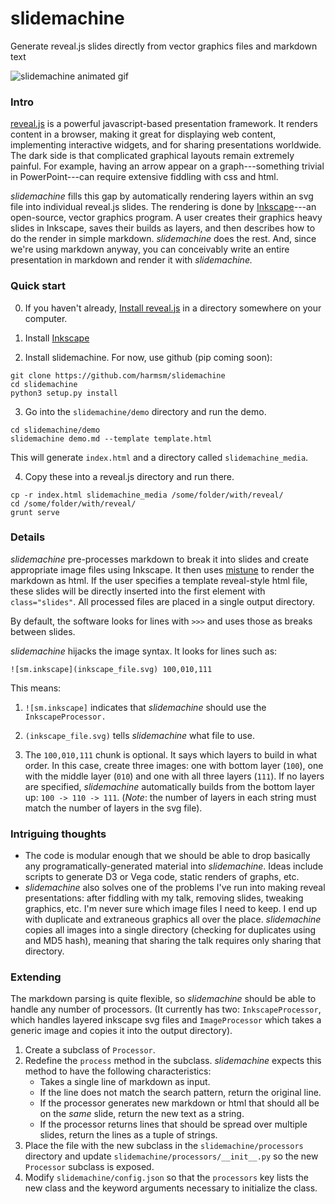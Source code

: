 # slidemachine

Generate reveal.js slides directly from vector graphics files and markdown text

![slidemachine animated gif](https://github.com/harmsm/slidemachine/blob/master/graphics/slidemachine-demo.gif)

### Intro
[reveal.js](https://revealjs.com/) is a powerful javascript-based presentation
framework. It renders content in a browser, making it great for displaying
web content, implementing interactive widgets, and for sharing presentations
worldwide.  The dark side is that complicated graphical layouts remain extremely
painful. For example, having an arrow appear on a graph---something trivial in
PowerPoint---can require extensive fiddling with css and html.

*slidemachine* fills this gap by automatically rendering layers within an svg
file into individual reveal.js slides.  The rendering is done by
[Inkscape](https://inkscape.org/en/)---an open-source, vector graphics
program. A user creates their graphics heavy slides in Inkscape, saves their
builds as layers, and then describes how to do the render in simple markdown.
*slidemachine* does the rest.  And, since we're using markdown anyway, you can
conceivably write an entire presentation in markdown and render it
with *slidemachine.*  

### Quick start

0. If you haven't already, [Install reveal.js](https://github.com/hakimel/reveal.js/#installation)
   in a directory somewhere on your computer.

1. Install [Inkscape](https://inkscape.org/en/)

2. Install slidemachine. For now, use github (pip coming soon):

```
git clone https://github.com/harmsm/slidemachine
cd slidemachine
python3 setup.py install
```

3. Go into the `slidemachine/demo` directory and run the demo.

```
cd slidemachine/demo
slidemachine demo.md --template template.html
```

This will generate `index.html` and a directory called `slidemachine_media`.

4. Copy these into a reveal.js directory and run there.

```
cp -r index.html slidemachine_media /some/folder/with/reveal/
cd /some/folder/with/reveal/
grunt serve
```

### Details

*slidemachine* pre-processes markdown to break it into slides and create
appropriate image files using Inkscape.  It then uses
[mistune](https://github.com/lepture/mistune) to render the markdown as html.
If the user specifies a template reveal-style html file, these slides will
be directly inserted into the first element with `class="slides"`.  All
processed files are placed in a single output directory.

By default, the software looks for lines with `>>>` and uses those as breaks
between slides.

*slidemachine* hijacks the image syntax.  It looks for lines such as:

```
![sm.inkscape](inkscape_file.svg) 100,010,111
```

This means:

1. `![sm.inkscape]` indicates that *slidemachine* should use the
   `InkscapeProcessor.`

2. `(inkscape_file.svg)` tells *slidemachine* what file to use.

3. The `100,010,111` chunk is optional. It says which layers to build in what
   order. In this case, create three images: one with bottom layer (`100`), one
   with the middle layer (`010`) and one with all three layers (`111`).  If no
   layers are specified, *slidemachine* automatically builds from the bottom
   layer up: `100 -> 110 -> 111`.  (*Note*: the number of layers in each string
   must match the number of layers in the svg file).

### Intriguing thoughts

 + The code is modular enough that we should be able to drop basically any
   programatically-generated material into *slidemachine*.  Ideas include
   scripts to generate D3 or Vega code, static renders of graphs, etc.
 + *slidemachine* also solves one of the problems I've run into making reveal
   presentations: after fiddling with my talk, removing slides, tweaking
   graphics, etc. I'm never sure which image files I need to keep.  I end up
   with duplicate and extraneous graphics all over the place.  *slidemachine*
   copies all images into a single directory (checking for duplicates using
   and MD5 hash), meaning that sharing the talk requires only sharing that
   directory.  

### Extending

The markdown parsing is quite flexible, so *slidemachine* should be able to
handle any number of processors.  (It currently has two: `InkscapeProcessor`,
which handles layered inkscape svg files and `ImageProcessor` which takes a
generic image and copies it into the output directory).

1. Create a subclass of `Processor`.
2. Redefine the `process` method in the subclass.  *slidemachine* expects this
   method to have the following characteristics:
   + Takes a single line of markdown as input.
   + If the line does not match the search pattern, return the original line.
   + If the processor generates new markdown or html that should all be on the
     *same* slide, return the new text as a string.
   + If the processor returns lines that should be spread over multiple
     slides, return the lines as a tuple of strings.
3. Place the file with the new subclass in the `slidemachine/processors`
   directory and update `slidemachine/processors/__init__.py` so the new
   `Processor` subclass is exposed.
4. Modify `slidemachine/config.json` so that the `processors` key lists the
   new class and the keyword arguments necessary to initialize the class.
